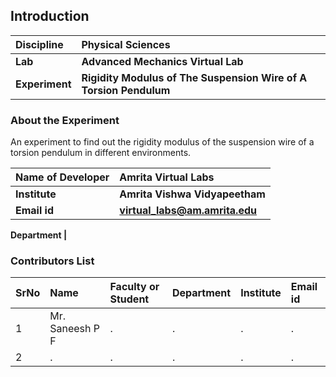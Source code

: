 ## Introduction



<b>Discipline | <b> Physical Sciences
:--|:--|
<b> Lab | <b> Advanced Mechanics Virtual Lab
<b> Experiment|     <b> 	Rigidity Modulus of The Suspension Wire of A Torsion Pendulum

### About the Experiment 

An experiment to find out the rigidity modulus of the suspension wire of a torsion pendulum in different environments.

<b>Name of Developer | <b> Amrita Virtual Labs
:--|:--|
<b> Institute | <b>  Amrita Vishwa Vidyapeetham
<b> Email id|     <b>  virtual_labs@am.amrita.edu

<b> Department |  

### Contributors List

SrNo | Name | Faculty or Student | Department| Institute | Email id
:--|:--|:--|:--|:--|:--|
1 | Mr. Saneesh P F | . | . | . | .
2 | . | . | . | . | .
